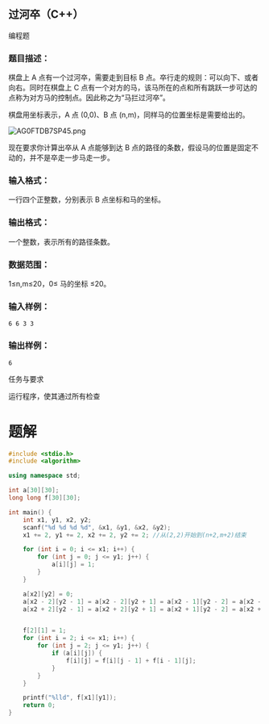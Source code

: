 ## 过河卒（C++）

编程题

### 题目描述：

棋盘上 A 点有一个过河卒，需要走到目标 B 点。卒行走的规则：可以向下、或者向右。同时在棋盘上 C 点有一个对方的马，该马所在的点和所有跳跃一步可达的点称为对方马的控制点。因此称之为“马拦过河卒”。

棋盘用坐标表示，A 点 (0,0)、B 点 (n,m)，同样马的位置坐标是需要给出的。

![AG0FTDB7SP45.png](https://nuc.alphacoding.cn/api/resource/v2/exercises/660283181e3ba52ba46f868e/f/HR5GSU1KJ2ZM)

现在要求你计算出卒从 A 点能够到达 B 点的路径的条数，假设马的位置是固定不动的，并不是卒走一步马走一步。

### 输入格式：

一行四个正整数，分别表示 B 点坐标和马的坐标。

### 输出格式：

一个整数，表示所有的路径条数。

### 数据范围：

1≤n,m≤20，0≤ 马的坐标 ≤20。

### 输入样例：

```
6 6 3 3
```

### 输出样例：

```
6
```

任务与要求

运行程序，使其通过所有检查

# 题解
```c++
#include <stdio.h>
#include <algorithm>

using namespace std;

int a[30][30];
long long f[30][30];

int main() {
	int x1, y1, x2, y2;
	scanf("%d %d %d %d", &x1, &y1, &x2, &y2);
	x1 += 2, y1 += 2, x2 += 2, y2 += 2; //从(2,2)开始到(n+2,m+2)结束

	for (int i = 0; i <= x1; i++) {
		for (int j = 0; j <= y1; j++) {
			a[i][j] = 1;
		}
	}

	a[x2][y2] = 0;
	a[x2 - 2][y2 - 1] = a[x2 - 2][y2 + 1] = a[x2 - 1][y2 - 2] = a[x2 - 1][y2 + 2] = 0;
	a[x2 + 2][y2 - 1] = a[x2 + 2][y2 + 1] = a[x2 + 1][y2 - 2] = a[x2 + 1][y2 + 2] = 0;


	f[2][1] = 1;
	for (int i = 2; i <= x1; i++) {
		for (int j = 2; j <= y1; j++) {
			if (a[i][j]) {
				f[i][j] = f[i][j - 1] + f[i - 1][j];
			}
		}
	}

	printf("%lld", f[x1][y1]);
	return 0;
}
```